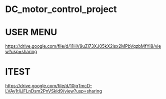 # DC_motor_control_project


# USER MENU 
https://drive.google.com/file/d/11HV9uZl73XJ05kX2isx2MPbVqzbMfYl8/view?usp=sharing

# ITEST
https://drive.google.com/file/d/10jqTmcD-LVAy1tIjJFLnDsm2PnVSkld9/view?usp=sharing